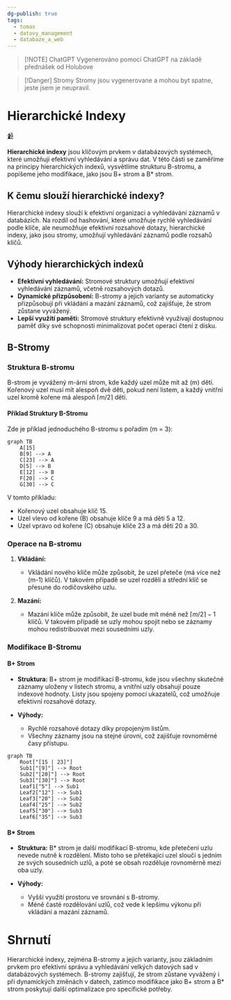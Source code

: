 ```yaml
---
dg-publish: true
tags:
  - tomas
  - datovy_management
  - databaze_a_web
---
```

> [!NOTE] ChatGPT
> Vygenerováno pomocí ChatGPT na základě přednášek od Holubove

> [!Danger] Stromy
> Stromy jsou vygenerovane a mohou byt spatne, jeste jsem je neupravil.

# Hierarchické Indexy
[📹](https://www.youtube.com/watch?v=JQvcE-1ZWcM&list=PLs_965odMumfDxeuVX9TQnqGOomGf0ulE&index=18)

**Hierarchické indexy** jsou klíčovým prvkem v databázových systémech, které umožňují efektivní vyhledávání a správu dat. V této části se zaměříme na principy hierarchických indexů, vysvětlíme strukturu B-stromu, a popíšeme jeho modifikace, jako jsou B+ strom a B* strom.
## K čemu slouží hierarchické indexy?
Hierarchické indexy slouží k efektivní organizaci a vyhledávání záznamů v databázích. Na rozdíl od hashování, které umožňuje rychlé vyhledávání podle klíče, ale neumožňuje efektivní rozsahové dotazy, hierarchické indexy, jako jsou stromy, umožňují vyhledávání záznamů podle rozsahů klíčů.

## Výhody hierarchických indexů
- **Efektivní vyhledávání:** Stromové struktury umožňují efektivní vyhledávání záznamů, včetně rozsahových dotazů.
- **Dynamické přizpůsobení:** B-stromy a jejich varianty se automaticky přizpůsobují při vkládání a mazání záznamů, což zajišťuje, že strom zůstane vyvážený.
- **Lepší využití paměti:** Stromové struktury efektivně využívají dostupnou paměť díky své schopnosti minimalizovat počet operací čtení z disku.

## B-Stromy

### Struktura B-stromu
B-strom je vyvážený m-ární strom, kde každý uzel může mít až \(m\) dětí. Kořenový uzel musí mít alespoň dvě děti, pokud není listem, a každý vnitřní uzel kromě kořene má alespoň $\lceil m/2 \rceil$ dětí.

#### Příklad Struktury B-Stromu
Zde je příklad jednoduchého B-stromu s pořadím \(m = 3\):

```mermaid
graph TB
    A[15]
    B[9] --> A
    C[23] --> A
    D[5] --> B
    E[12] --> B
    F[20] --> C
    G[30] --> C
```

V tomto příkladu:
- Kořenový uzel obsahuje klíč 15.
- Uzel vlevo od kořene (B) obsahuje klíče 9 a má děti 5 a 12.
- Uzel vpravo od kořene (C) obsahuje klíče 23 a má děti 20 a 30.

### Operace na B-stromu
1. **Vkládání:**
   - Vkládání nového klíče může způsobit, že uzel přeteče (má více než \(m-1\) klíčů). V takovém případě se uzel rozdělí a střední klíč se přesune do rodičovského uzlu.
   
2. **Mazání:**
   - Mazání klíče může způsobit, že uzel bude mít méně než $\lceil m/2 \rceil - 1$ klíčů. V takovém případě se uzly mohou spojit nebo se záznamy mohou redistribuovat mezi sousedními uzly.

### Modifikace B-Stromu

#### B+ Strom
- **Struktura:** B+ strom je modifikací B-stromu, kde jsou všechny skutečné záznamy uloženy v listech stromu, a vnitřní uzly obsahují pouze indexové hodnoty. Listy jsou spojeny pomocí ukazatelů, což umožňuje efektivní rozsahové dotazy.
  
- **Výhody:**
  - Rychlé rozsahové dotazy díky propojeným listům.
  - Všechny záznamy jsou na stejné úrovni, což zajišťuje rovnoměrné časy přístupu.

```mermaid
graph TB
    Root["[15 | 23]"]
    Sub1["[9]"] --> Root
    Sub2["[20]"] --> Root
    Sub3["[30]"] --> Root
    Leaf1["5"] --> Sub1
    Leaf2["12"] --> Sub1
    Leaf3["20"] --> Sub2
    Leaf4["25"] --> Sub2
    Leaf5["30"] --> Sub3
    Leaf6["35"] --> Sub3
```

#### B* Strom
- **Struktura:** B* strom je další modifikací B-stromu, kde přetečení uzlu nevede nutně k rozdělení. Místo toho se přetékající uzel sloučí s jedním ze svých sousedních uzlů, a poté se obsah rozděluje rovnoměrně mezi oba uzly.
  
- **Výhody:**
  - Vyšší využití prostoru ve srovnání s B-stromy.
  - Méně časté rozdělování uzlů, což vede k lepšímu výkonu při vkládání a mazání záznamů.

# Shrnutí
Hierarchické indexy, zejména B-stromy a jejich varianty, jsou základním prvkem pro efektivní správu a vyhledávání velkých datových sad v databázových systémech. B-stromy zajišťují, že strom zůstane vyvážený i při dynamických změnách v datech, zatímco modifikace jako B+ strom a B* strom poskytují další optimalizace pro specifické potřeby.